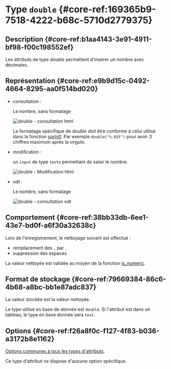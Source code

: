 # Type `double` {#core-ref:169365b9-7518-4222-b68c-5710d2779375}

## Description {#core-ref:b1aa4143-3e91-4911-bf98-f00c198552ef}

Les attributs de type *double* permettent d'insérer un nombre avec décimales.

## Représentation {#core-ref:e9b9d15c-0492-4664-8295-aa0f514bd020}

*   consultation :
    
    Le nombre, sans formatage
    
    ![ double - consultation html ](famille/attributs/double-consultation.png "double - Consultation html")

    Le formatage spécifique de *double* doit être conforme à celui utilisé dans la 
    fonction [sprintf][PHP_sprintf]. 
    Par exemple `double("%.03f")` pour avoir 3 chiffres maximum après la virgule.

*   modification :
    
    un `input` de type `texte` permettant de saisir le nombre.
    
    ![ double - Modification html ](famille/attributs/double-modification.png "double - Modification html")

*   odt :
    
    Le nombre, sans formatage
    
    ![ double - consultation odt ](famille/attributs/double-odt.png "double - Consultation odt")

## Comportement {#core-ref:38bb33db-6ee1-43e7-bd0f-a6f30a32638c}

Lors de l'enregistrement, le nettoyage suivant est effectué :

*   remplacement des `,` par `.`
*   suppression des espaces

La valeur nettoyée est validée au moyen de la fonction [is_numeric][PHP_is_numeric].

## Format de stockage {#core-ref:79669384-86c6-4b68-a8bc-bb1e87adc837}

La valeur stockée est la valeur nettoyée.

Le type utilisé en base de donnée est `double`. 
Si l'attribut est dans un tableau, le type en base donnée sera `text`.

## Options {#core-ref:f26a8f0c-f127-4f83-b036-a3172b8e1162}

[Options communes à tous les types d'attributs](#core-ref:16e19c90-3233-11e2-a58f-6b135c3a2496). 

Ce type d'attribut ne dispose d'aucune option spécifique.


<!-- links -->
[MDN_css_color_value]: https://developer.mozilla.org/en-US/docs/CSS/color_value "description du type css color sur MDN"
[MDN_css_length_value]: https://developer.mozilla.org/en-US/docs/CSS/length "description du type css length sur MDN"
[PHP_money_format]: http://php.net/manual/fr/function.money-format.php "documentation de money_format sur php.net"
[PHP_sprintf]: http://php.net/manual/fr/function.sprintf.php "documentation de sprintf sur php.net"
[PHP_is_numeric]: php.net/manual/function.is-numeric.php "documentation sur php.net"
[CKEDITOR_home]: http://ckeditor.com/ "Site officiel de CKEditor"
[CKEDITOR_option]: http://docs.cksource.com/ckeditor_api/symbols/CKEDITOR.config.html "options de CKEDITOR"
[SORTTABLEJS_home]: http://www.kryogenix.org/code/browser/sorttable/ "site officiel de sorttable.js"
[JSCOLOR_home]: http://jscolor.com/ "site officiel de JSColor"
[JSCALENDAR_HOME]: http://www.dynarch.com/projects/calendar/old/ "site officiel de JSCalendar"
[odt_restrictions]: #core-ref:3742b35d-ddc0-440e-a0aa-08ea2faf0e46